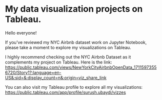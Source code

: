 # My data visualization projects on Tableau.
Hello everyone!

If you've reviewed my NYC Airbnb dataset work on Jupyter Notebook, please take a moment to explore my visualizations on Tableau.

I highly recommend checking out the NYC Airbnb Dataset as it complements my project on Tableau. Here is the link: 
https://public.tableau.com/views/NewYorkCityAirbnbOpenData_17115973556720/Story1?:language=en-US&:sid=&:display_count=n&:origin=viz_share_link

You can also visit my Tableau profile to explore all my visualizations: 
https://public.tableau.com/app/profile/surush.ubaydi/vizzes
